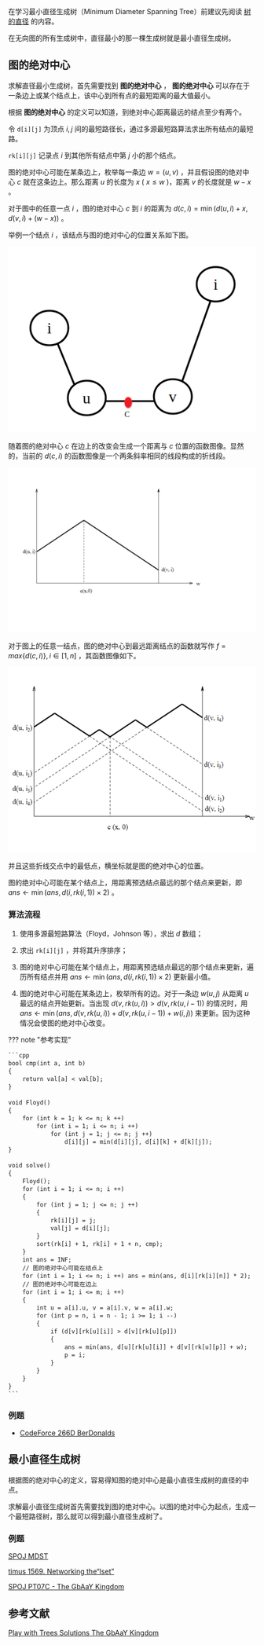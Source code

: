 在学习最小直径生成树（Minimum Diameter Spanning Tree）前建议先阅读 [树的直径](./tree-diameter.md) 的内容。

在无向图的所有生成树中，直径最小的那一棵生成树就是最小直径生成树。

## 图的绝对中心

求解直径最小生成树，首先需要找到 **图的绝对中心** ， **图的绝对中心** 可以存在于一条边上或某个结点上，该中心到所有点的最短距离的最大值最小。

根据 **图的绝对中心** 的定义可以知道，到绝对中心距离最远的结点至少有两个。

令 `d[i][j]` 为顶点 $i,j$ 间的最短路径长，通过多源最短路算法求出所有结点的最短路。

 `rk[i][j]` 记录点 $i$ 到其他所有结点中第 $j$ 小的那个结点。

图的绝对中心可能在某条边上，枚举每一条边 $w=(u,v)$ ，并且假设图的绝对中心 $c$ 就在这条边上。那么距离 $u$ 的长度为 $x$ ( $x \leq w$ )，距离 $v$ 的长度就是 $w - x$ 。

对于图中的任意一点 $i$ ，图的绝对中心 $c$ 到 $i$ 的距离为 $d(c,i)=\min(d(u,i) + x, d(v,i) + (w - x))$ 。

举例一个结点 $i$ ，该结点与图的绝对中心的位置关系如下图。

![mdst1](./images/mdst-1.png)

随着图的绝对中心 $c$ 在边上的改变会生成一个距离与 $c$ 位置的函数图像。显然的，当前的 $d(c,i)$ 的函数图像是一个两条斜率相同的线段构成的折线段。

![mdst2](./images/mdst-2.png)

对于图上的任意一结点，图的绝对中心到最远距离结点的函数就写作 $f = max\{ d(c,i)\},i \in[1,n]$ ，其函数图像如下。

![mdst3](./images/mdst-3.png)

并且这些折线交点中的最低点，横坐标就是图的绝对中心的位置。

图的绝对中心可能在某个结点上，用距离预选结点最远的那个结点来更新，即 $\textit{ans}\leftarrow \min(\textit{ans},d(i,\textit{rk}(i,1))\times 2)$ 。

### 算法流程

1. 使用多源最短路算法（Floyd，Johnson 等），求出 $d$ 数组；

2. 求出 `rk[i][j]` ，并将其升序排序；

3. 图的绝对中心可能在某个结点上，用距离预选结点最远的那个结点来更新，遍历所有结点并用 $\textit{ans}\leftarrow \min(\textit{ans},d(i,\textit{rk}(i,1)) \times 2)$ 更新最小值。

4. 图的绝对中心可能在某条边上，枚举所有的边。对于一条边 $w(u,j)$ 从距离 $u$ 最远的结点开始更新。当出现 $d(v,rk(u,i)) > d(v,rk(u,i-1))$ 的情况时，用 $ans\leftarrow  \min(ans, d(v,rk(u,i))+d(v,rk(u,i-1))+w(i,j))$ 来更新。因为这种情况会使图的绝对中心改变。

??? note "参考实现"

    ```cpp
    bool cmp(int a, int b)
    {
        return val[a] < val[b];
    }

    void Floyd()
    {
        for (int k = 1; k <= n; k ++)
            for (int i = 1; i <= n; i ++)
                for (int j = 1; j <= n; j ++)
                    d[i][j] = min(d[i][j], d[i][k] + d[k][j]);
    }

    void solve()
    {
        Floyd();
        for (int i = 1; i <= n; i ++)
        {
            for (int j = 1; j <= n; j ++) 
            {
                rk[i][j] = j;
                val[j] = d[i][j];
            }
            sort(rk[i] + 1, rk[i] + 1 + n, cmp);
        }
        int ans = INF;
        // 图的绝对中心可能在结点上
        for (int i = 1; i <= n; i ++) ans = min(ans, d[i][rk[i][n]] * 2);
        // 图的绝对中心可能在边上
        for (int i = 1; i <= m; i ++)
        {
            int u = a[i].u, v = a[i].v, w = a[i].w;
            for (int p = n, i = n - 1; i >= 1; i --)
            {
                if (d[v][rk[u][i]] > d[v][rk[u][p]])
                {
                    ans = min(ans, d[u][rk[u][i]] + d[v][rk[u][p]] + w);
                    p = i;
                }
            }
        }
    }
    ```

### 例题

-  [CodeForce 266D BerDonalds](https://codeforces.ml/contest/266/problem/D) 

## 最小直径生成树

根据图的绝对中心的定义，容易得知图的绝对中心是最小直径生成树的直径的中点。

求解最小直径生成树首先需要找到图的绝对中心。以图的绝对中心为起点，生成一个最短路径树，那么就可以得到最小直径生成树了。

### 例题

 [SPOJ MDST](https://www.spoj.com/problems/MDST/) 

 [timus 1569. Networking the“Iset”](https://acm.timus.ru/problem.aspx?space=1&num=1569) 

 [SPOJ PT07C - The GbAaY Kingdom](https://www.spoj.com/problems/PT07C) 

## 参考文献

 [Play with Trees
Solutions The GbAaY Kingdom](https://adn.botao.hu/adn-backup/blog/attachments/month_0705/32007531153238.pdf) 
